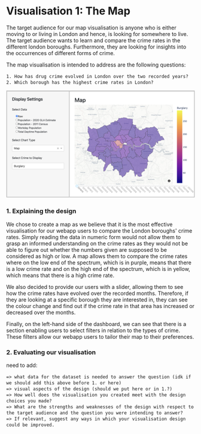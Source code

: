 # Visualisation 1: The Map

The target audience for our map visualisation is anyone who is either moving to or living in London and hence, is looking for somewhere to live. The target audience wants to learn and compare the crime rates in the different london boroughs. Furthermore, they are looking for insights into the occurrences of different forms of crime.

The map visualisation is intended to address are the following questions:

    1. How has drug crime evolved in London over the two recorded years?
    2. Which borough has the highest crime rates in London?

![Map](../assets/map.png)

### 1. Explaining the design

We chose to create a map as we believe that it is the most effective visualisation for our webapp users to compare the London boroughs' crime rates. 
Simply reading the data in numeric form would not allow them to grasp an informed understanding on the crime rates as they would not be able to figure out whether the numbers given are supposed to be considered as high or low.
A map allows them to compare the crime rates where on the low end of the spectrum, which is in purple, means that there is a low crime rate and on the high end of the spectrum, which is in yellow, which means that there is a high crime rate.

We also decided to provide our users with a slider, allowing them to see how the crime rates have evolved over the recorded months.
Therefore, if they are looking at a specific borough they are interested in, they can see the colour change and find out if the crime rate in that area has increased or decreased over the months.

Finally, on the left-hand side of the dashboard, we can see that there is a section enabling users to select filters in relation to the types of crime.
These filters allow our webapp users to tailor their map to their preferences.

### 2. Evaluating our visualisation

need to add:

    => what data for the dataset is needed to answer the question (idk if we should add this above before 1. or here)
    => visual aspects of the design (should we put here or in 1.?)
    => How well does the visualisation you created meet with the design choices you made?
    => What are the strengths and weaknesses of the design with respect to the target audience and the question you were intending to answer?
    => If relevant, suggest any ways in which your visualisation design could be improved.